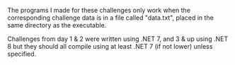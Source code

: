 The programs I made for these challenges only work when the corresponding challenge data is in a file called "data.txt", placed in the same directory as the executable.

Challenges from day 1 & 2 were written using .NET 7, and 3 & up using .NET 8 but they should all compile using at least .NET 7 (if not lower) unless specified.